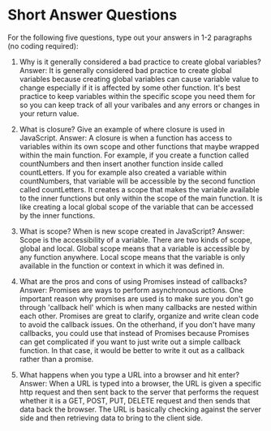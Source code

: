 # Short Answer Questions
For the following five questions, type out your answers in 1-2 paragraphs (no coding required):

1. Why is it generally considered a bad practice to create global variables?
Answer:
	It is generally considered bad practice to create global variables because creating global variables can cause variable value to change especially if it is affected by some other function. It's best practice to keep variables within the specific scope you need them for so you can keep track of all your varibales and any errors or changes in your return value. 

1. What is closure? Give an example of where closure is used in JavaScript.
Answer:
	A closure is when a function has access to variables within its own scope and other functions that maybe wrapped within the main function. For example, if you create a function called countNumbers and then insert another function inside called countLetters. If you for example also created a variable within countNumbers, that variable will be accessible by the second function called countLetters. It creates a scope that makes the variable available to the inner functions but only within the scope of the main function. It is like creating a local global scope of the variable that can be accessed by the inner functions.

1. What is scope? When is new scope created in JavaScript?
Answer:
	Scope is the accessibility of a variable. There are two kinds of scope, global and local. Global scope means that a variable is accessible by any function anywhere. Local scope means that the variable is only available in the function or context in which it was defined in. 

1. What are the pros and cons of using Promises instead of callbacks?
Answer:
	Promises are ways to perform asynchronous actions. One important reason why promises are used is to make sure you don't go through 'callback hell' which is when many callbacks are nested within each other. Promises are great to clarify, organize and write clean code to avoid the callback issues. On the otherhand, if you don't have many callbacks, you could use that instead of Promises because Promises can get complicated if you want to just write out a simple callback function. In that case, it would be better to write it out as a callback rather than a promise. 
 
1. What happens when you type a URL into a browser and hit enter?
Answer:
	When a URL is typed into a browser, the URL is given a specific http request and then sent back to the server that performs the request whether it is a GET, POST, PUT, DELETE request and then sends that data back the browser. The URL is basically checking against the server side and then retrieving data to bring to the client side. 
